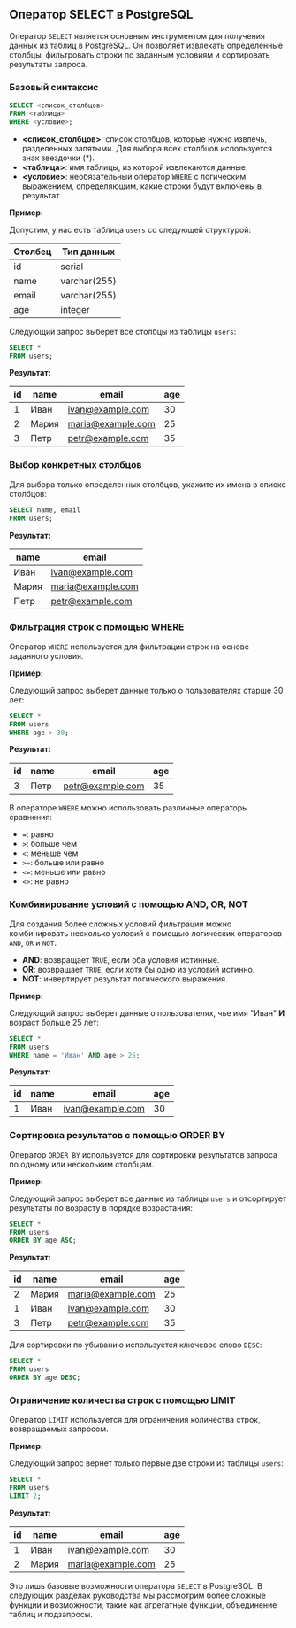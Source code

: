 ## Оператор SELECT в PostgreSQL

Оператор `SELECT` является основным инструментом для получения данных из таблиц в PostgreSQL. Он позволяет извлекать определенные столбцы, фильтровать строки по заданным условиям и сортировать результаты запроса.

### Базовый синтаксис

```sql
SELECT <список_столбцов>
FROM <таблица>
WHERE <условие>;
```

- **<список_столбцов>**: список столбцов, которые нужно извлечь, разделенных запятыми. Для выбора всех столбцов используется знак звездочки (*).
- **<таблица>**: имя таблицы, из которой извлекаются данные.
- **<условие>**: необязательный оператор `WHERE` с логическим выражением, определяющим, какие строки будут включены в результат.

**Пример:**

Допустим, у нас есть таблица `users` со следующей структурой:

| Столбец | Тип данных |
|---|---|
| id | serial |
| name | varchar(255) |
| email | varchar(255) |
| age | integer |

Следующий запрос выберет все столбцы из таблицы `users`:

```sql
SELECT *
FROM users;
```

**Результат:**

| id | name | email | age |
|---|---|---|---|
| 1 | Иван | ivan@example.com | 30 |
| 2 | Мария | maria@example.com | 25 |
| 3 | Петр | petr@example.com | 35 |

### Выбор конкретных столбцов

Для выбора только определенных столбцов, укажите их имена в списке столбцов:

```sql
SELECT name, email
FROM users;
```

**Результат:**

| name | email |
|---|---|
| Иван | ivan@example.com |
| Мария | maria@example.com |
| Петр | petr@example.com |

### Фильтрация строк с помощью WHERE

Оператор `WHERE` используется для фильтрации строк на основе заданного условия. 

**Пример:**

Следующий запрос выберет данные только о пользователях старше 30 лет:

```sql
SELECT *
FROM users
WHERE age > 30;
```

**Результат:**

| id | name | email | age |
|---|---|---|---|
| 3 | Петр | petr@example.com | 35 |

В операторе `WHERE` можно использовать различные операторы сравнения:

* `=`: равно
* `>`: больше чем
* `<`: меньше чем
* `>=`: больше или равно
* `<=`: меньше или равно
* `<>`: не равно

### Комбинирование условий с помощью AND, OR, NOT

Для создания более сложных условий фильтрации можно комбинировать несколько условий с помощью логических операторов `AND`, `OR` и `NOT`.

* **AND**: возвращает `TRUE`, если оба условия истинные.
* **OR**: возвращает `TRUE`, если хотя бы одно из условий истинно.
* **NOT**: инвертирует результат логического выражения.

**Пример:**

Следующий запрос выберет данные о пользователях, чье имя "Иван" **И** возраст больше 25 лет:

```sql
SELECT *
FROM users
WHERE name = 'Иван' AND age > 25;
```

**Результат:**

| id | name | email | age |
|---|---|---|---|
| 1 | Иван | ivan@example.com | 30 |

### Сортировка результатов с помощью ORDER BY

Оператор `ORDER BY` используется для сортировки результатов запроса по одному или нескольким столбцам. 

**Пример:**

Следующий запрос выберет все данные из таблицы `users` и отсортирует результаты по возрасту в порядке возрастания:

```sql
SELECT *
FROM users
ORDER BY age ASC;
```

**Результат:**

| id | name | email | age |
|---|---|---|---|
| 2 | Мария | maria@example.com | 25 |
| 1 | Иван | ivan@example.com | 30 |
| 3 | Петр | petr@example.com | 35 |

Для сортировки по убыванию используется ключевое слово `DESC`:

```sql
SELECT *
FROM users
ORDER BY age DESC;
```

### Ограничение количества строк с помощью LIMIT

Оператор `LIMIT` используется для ограничения количества строк, возвращаемых запросом.

**Пример:**

Следующий запрос вернет только первые две строки из таблицы `users`:

```sql
SELECT *
FROM users
LIMIT 2;
```

**Результат:**

| id | name | email | age |
|---|---|---|---|
| 1 | Иван | ivan@example.com | 30 |
| 2 | Мария | maria@example.com | 25 |

Это лишь базовые возможности оператора `SELECT` в PostgreSQL. В следующих разделах руководства мы рассмотрим более сложные функции и возможности, такие как агрегатные функции, объединение таблиц и подзапросы. 
